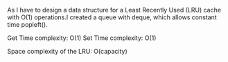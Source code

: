 As I have to design a data structure for a Least Recently Used (LRU) cache with O(1) operations.I created a queue with deque, which allows constant time popleft().

Get Time complexity: O(1)
Set Time complexity: O(1)

Space complexity of the LRU: O(capacity)

